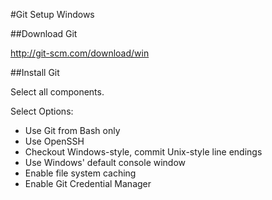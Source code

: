 #Git Setup Windows

##Download Git

<http://git-scm.com/download/win>

##Install Git

Select all components.

Select Options:

* Use Git from Bash only
* Use OpenSSH
* Checkout Windows-style, commit Unix-style line endings
* Use Windows' default console window
* Enable file system caching
* Enable Git Credential Manager

